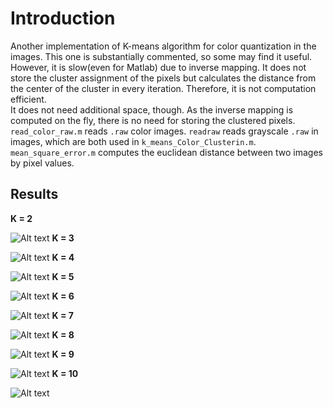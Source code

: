 # Introduction
Another implementation of K-means algorithm for color quantization in the images.  This one is substantially commented, so some may find it useful.  
However, it is slow(even for Matlab) due to inverse mapping. It does not store the cluster assignment of the pixels but calculates the distance from the center of the cluster in every iteration. Therefore, it is not computation efficient.  
It does not need additional space, though. As the inverse mapping is computed on the fly, there is no need for storing the clustered pixels.  
`read_color_raw.m`  reads `.raw` color images. `readraw` reads grayscale `.raw` in images, which are both used in `k_means_Color_Clusterin.m`. `mean_square_error.m` computes the euclidean distance between two images by pixel values.   

## Results
__K = 2__  

![Alt text][2]
__K = 3__  

![Alt text][3]
__K = 4__  

![Alt text][4]
__K = 5__  

![Alt text][5]
__K = 6__  

![Alt text][6]
__K = 7__  

![Alt text][7]
__K = 8__  

![Alt text][8]
__K = 9__  

![Alt text][9]
__K = 10__  

![Alt text][10]

[2]: https://raw.github.com/bugra/K-Means-Color-Clustering/master/result/tiger12.png "K=2"
[3]: https://raw.github.com/bugra/K-Means-Color-Clustering/master/result/tiger13.png "K=3"
[4]: https://raw.github.com/bugra/K-Means-Color-Clustering/master/result/tiger14.png "K=4"
[5]: https://raw.github.com/bugra/K-Means-Color-Clustering/master/result/tiger15.png "K=5"
[6]: https://raw.github.com/bugra/K-Means-Color-Clustering/master/result/tiger16.png "K=6"
[7]: https://raw.github.com/bugra/K-Means-Color-Clustering/master/result/tiger17.png "K=7"
[8]: https://raw.github.com/bugra/K-Means-Color-Clustering/master/result/tiger18.png "K=8"
[9]: https://raw.github.com/bugra/K-Means-Color-Clustering/master/result/tiger19.png "K=9"
[10]: https://raw.github.com/bugra/K-Means-Color-Clustering/master/result/tiger110.png "K=10"
